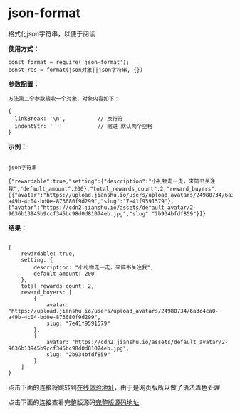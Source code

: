 # json-format
  格式化json字符串，以便于阅读

**使用方式：**
````
const format = require('json-format');
const res = format(json对象||json字符串, {})
````
**参数配置：**
````
方法第二个参数接收一个对象，对象内容如下：

{
  linkBreak: '\n',          // 换行符
  indentStr: '  '           // 缩进 默认两个空格
}
````
**示例：**
```

json字符串

{"rewardable":true,"setting":{"description":"小礼物走一走，来简书关注我","default_amount":200},"total_rewards_count":2,"reward_buyers":[{"avatar":"https://upload.jianshu.io/users/upload_avatars/24980734/6a3c4ca0-a49b-4c04-bd0e-873680f9d299","slug":"7e41f9591579"},{"avatar":"https://cdn2.jianshu.io/assets/default_avatar/2-9636b13945b9ccf345bc98d0d81074eb.jpg","slug":"2b934bfdf859"}]}
```

**结果：**
````

{
    rewardable: true,
    setting: {
        description: "小礼物走一走，来简书关注我",
        default_amount: 200
    },
    total_rewards_count: 2,
    reward_buyers: [
        {
            avatar: "https://upload.jianshu.io/users/upload_avatars/24980734/6a3c4ca0-a49b-4c04-bd0e-873680f9d299",
            slug: "7e41f9591579"
        },
        {
            avatar: "https://cdn2.jianshu.io/assets/default_avatar/2-9636b13945b9ccf345bc98d0d81074eb.jpg",
            slug: "2b934bfdf859"
        }
    ]
}
````


点击下面的连接将跳转到[在线体验地址](https://etctest.cyzl.com/hello_json 'HelloJSON')，由于是网页版所以做了语法着色处理

点击下面的连接查看完整版源码[完整版源码地址](https://github.com/llf137224350/json-format ' json-format')
